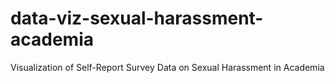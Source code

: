 # data-viz-sexual-harassment-academia
Visualization of Self-Report Survey Data on Sexual Harassment in Academia
